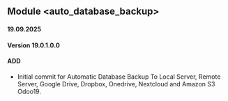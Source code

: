 ## Module <auto_database_backup>

#### 19.09.2025
#### Version 19.0.1.0.0
#### ADD

- Initial commit for Automatic Database Backup To Local Server, Remote Server, Google Drive, Dropbox, Onedrive, Nextcloud and Amazon S3 Odoo19.
